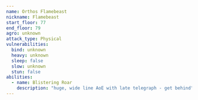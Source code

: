 ```yaml
---
name: Orthos Flamebeast
nickname: Flamebeast
start_floor: 77
end_floor: 79
agro: unknown
attack_type: Physical
vulnerabilities:
  bind: unknown
  heavy: unknown
  sleep: false
  slow: unknown
  stun: false
abilities:
  - name: Blistering Roar
    description: "huge, wide line AoE with late telegraph - get behind"
---
```


